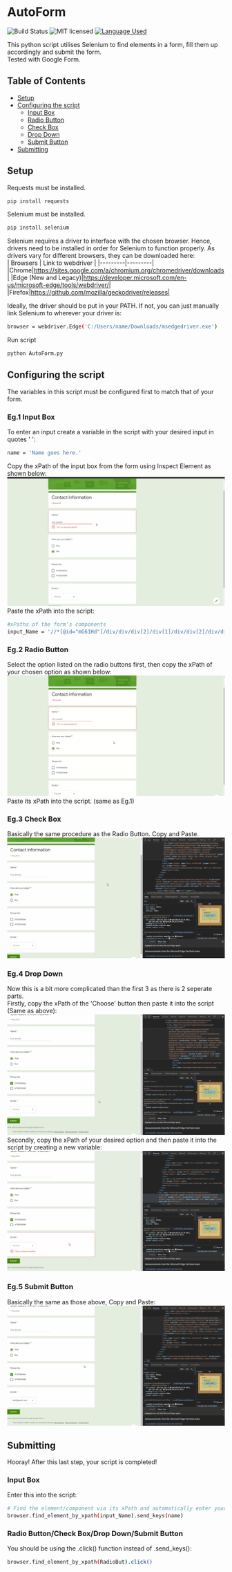 # AutoForm
![Build Status](https://travis-ci.org/gabfl/vault.svg?branch=master)
![MIT licensed](https://img.shields.io/badge/license-MIT-green.svg)
[![Language Used](https://img.shields.io/badge/Language-Python-blue)](https://www.python.org/)

This python script utilises Selenium to find elements in a form, fill them up accordingly and submit the form.<br/>
Tested with Google Form.

## Table of Contents
* [Setup](#setup)
* [Configuring the script](#configuring-the-script)
  - [Input Box](#eg1-input-box)
  - [Radio Button](#eg2-radio-button)
  - [Check Box](#eg3-check-box)
  - [Drop Down](#eg4-drop-down)
  - [Submit Button](#eg5-submit-button)
* [Submitting](#Submitting)

## Setup
Requests must be installed.
```bash
pip install requests
```

Selenium must be installed.
```bash
pip install selenium
```
Selenium requires a driver to interface with the chosen browser. Hence, drivers need to be installed in order for Selenium to function properly. As drivers vary for different browsers, they can be downloaded here: <br/>
| Browsers | Link to webdriver |
|---------|---------|
|Chrome|https://sites.google.com/a/chromium.org/chromedriver/downloads|
|Edge (New and Legacy)|https://developer.microsoft.com/en-us/microsoft-edge/tools/webdriver/|
|Firefox|https://github.com/mozilla/geckodriver/releases|

Ideally, the driver should be put in your PATH. If not, you can just manually link Selenium to wherever your driver is:
```bash
browser = webdriver.Edge('C:/Users/name/Downloads/msedgedriver.exe')
```
Run script
```bash
python AutoForm.py
```



## Configuring the script
The variables in this script must be configured first to match that of your form.

### Eg.1 Input Box
To enter an input create a variable in the script with your desired input in quotes ' ':
```bash
name = 'Name goes here.'
```
Copy the xPath of the input box from the form using Inspect Element as shown below:
![](assets/InputComponent.gif)
Paste the xPath into the script:
```bash
#xPaths of the form's components
input_Name = '//*[@id="mG61Hd"]/div/div/div[2]/div[1]/div/div[2]/div/div[1]/div/div[1]/input'
```

### Eg.2 Radio Button
Select the option listed on the radio buttons first, then copy the xPath of your chosen option as shown below:
![](assets/RadioButComponent.gif)
Paste its xPath into the script. (same as Eg.1)

### Eg.3 Check Box
Basically the same procedure as the Radio Button. Copy and Paste.
![](assets/CheckBoxComponent.gif)

### Eg.4 Drop Down 
Now this is a bit more complicated than the first 3 as there is 2 seperate parts.<br/>
Firstly, copy the xPath of the 'Choose' button then paste it into the script (Same as above):
![](assets/DropDownComponent1.gif)
Secondly, copy the xPath of your desired option and then paste it into the script by creating a new variable:
![](assets/DropDownComponent2.gif)

### Eg.5 Submit Button
Basically the same as those above, Copy and Paste:
![](assets/SubmitBut.gif)

## Submitting
Hooray! After this last step, your script is completed!

### Input Box
Enter this into the script:
```bash
# Find the element/component via its xPath and automatically enter your input
browser.find_element_by_xpath(input_Name).send_keys(name)
```
### Radio Button/Check Box/Drop Down/Submit Button
You should be using the .click() function instead of .send_keys():
```bash
browser.find_element_by_xpath(RadioBut).click()
```


